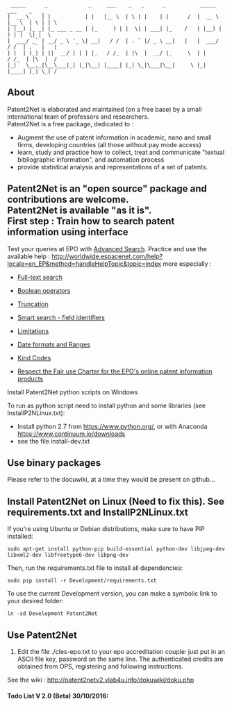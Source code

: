     _____      _             _     ___    _   _      _           _____   ___    _   _ 
    |  __ \    | |           | |   |__ \  | \ | |    | |      /  |  __ \ |__ \  | \ | | \
    | |__) |_ _| |_ ___ _ __ | |_     ) | |  \| | ___| |_    /   | |__) |   ) | |  \| |  \
    |  ___/ _` | __/ _ \ '_ \| __|   / /  | . ` |/ _ \ __|   |   |  ___/   / /  | . ` |   |
    | |  | (_| | ||  __/ | | | |_   / /_  | |\  |  __/ |_     \  | |      / /_  | |\  |  /
    |_|   \__,_|\__\___|_| |_|\__| |____| |_| \_|\___|\__|     \ |_|     |____| |_| \_| /       

About
-----

Patent2Net is elaborated and maintained (on a free base) by a small international team of professors and researchers.  
Patent2Net is a free package, dedicated to :

* Augment the use of patent information in academic, nano and small firms, developing countries (all those without pay mode access)
* learn, study and practice how to collect, treat and communicate "textual bibliographic information", and automation process
* provide statistical analysis and representations of a set of patents.

Patent2Net is an "open source" package and contributions are welcome.  
Patent2Net is available "as it is".  
First step : Train how to search patent information using interface
-------------------------------------------------------------------

Test your queries at EPO with [Advanced Search](http://worldwide.espacenet.com/advancedSearch?locale=en_EP "Advanced Search"). Practice and use the available help :
http://worldwide.espacenet.com/help?locale=en_EP&method=handleHelpTopic&topic=index
more especially :

* [Full-text search](http://worldwide.espacenet.com/help?locale=en_EP&method=handleHelpTopic&topic=&lt;fulltext&gt;&lt;/fulltext&gt;)

* [Boolean operators](http://worldwide.espacenet.com/help?locale=en_EP&method=handleHelpTopic&topic=booleans)

* [Truncation](http://worldwide.espacenet.com/help?locale=en_EP&method=handleHelpTopic&topic=truncation)

* [Smart search - field identifiers](http://worldwide.espacenet.com/help?locale=en_EP&method=handleHelpTopic&topic=fieldidentifier)

* [Limitations](http://worldwide.espacenet.com/help?locale=en_EP&method=handleHelpTopic&topic=limitations)

* [Date formats and Ranges](http://worldwide.espacenet.com/help?locale=en_EP&method=handleHelpTopic&topic=dateformats)

* [Kind Codes](http://worldwide.espacenet.com/help?locale=en_EP&method=handleHelpTopic&topic=kindcodes)

* [Respect the Fair use Charter for the EPO's online patent information products](http://www.epo.org/searching/free/fair-use.html)

Install Patent2Net python scripts on Windows

To run as python script need to install python and some libraries (see InstallP2NLinux.txt):

* Install python 2.7  from https://www.python.org/, or with Anaconda https://www.continuum.io/downloads
* see the file install-dev.txt

Use binary packages
-------------------

Please refer to the docuwiki, at a time they would be present on github...


Install Patent2Net on Linux (Need to fix this). See requirements.txt and InstallP2NLinux.txt
---------------------------

If you're using Ubuntu or Debian distributions, make sure to have PIP installed:

    sudo apt-get install python-pip build-essential python-dev libjpeg-dev libxml2-dev libfreetype6-dev libpng-dev

Then, run the requirements.txt file to install all dependencies:

    sudo pip install -r Development/requirements.txt

To use the current Development version, you can make a symbolic link to your desired folder:

    ln -sd Development Patent2Net


Use Patent2Net
--------------

1. Edit the file ./cles-epo.txt to your epo accreditation couple: just put in an ASCII file key, password on the same line.
The authenticated credits are obtained from OPS, registering and following instructions.

See the wiki : http://patent2netv2.vlab4u.info/dokuwiki/doku.php


#### Todo List V 2.0 (Beta) 30/10/2016:
